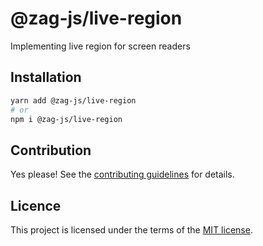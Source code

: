 # @zag-js/live-region

Implementing live region for screen readers

## Installation

```sh
yarn add @zag-js/live-region
# or
npm i @zag-js/live-region
```

## Contribution

Yes please! See the [contributing guidelines](https://github.com/chakra-ui/zag/blob/main/CONTRIBUTING.md) for details.

## Licence

This project is licensed under the terms of the [MIT license](https://github.com/chakra-ui/zag/blob/main/LICENSE).
